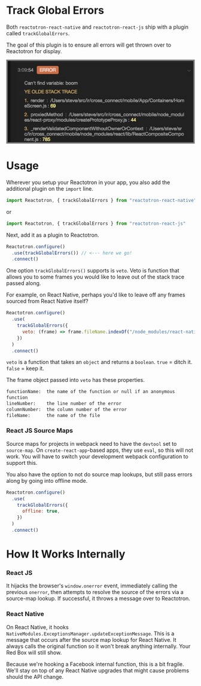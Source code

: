 # Track Global Errors

Both `reactotron-react-native` and `reactotron-react-js` ship with a plugin called `trackGlobalErrors`.

The goal of this plugin is to ensure all errors will get thrown over to Reactotron for display.

![Installing The App](./images/track-global-errors/stack-trace.jpg)

# Usage

Wherever you setup your Reactotron in your app, you also add the additional plugin on the `import` line.

```js
import Reactotron, { trackGlobalErrors } from "reactotron-react-native"
```

or

```js
import Reactotron, { trackGlobalErrors } from "reactotron-react-js"
```

Next, add it as a plugin to Reactotron.

```js
Reactotron.configure()
  .use(trackGlobalErrors()) // <--- here we go!
  .connect()
```

One option `trackGlobalErrors()` supports is `veto`. Veto is function that allows you to some frames you would like to leave out of the stack trace passed along.

For example, on React Native, perhaps you'd like to leave off any frames sourced from React Native itself?

```js
Reactotron.configure()
  .use(
    trackGlobalErrors({
      veto: (frame) => frame.fileName.indexOf("/node_modules/react-native/") >= 0,
    })
  )
  .connect()
```

`veto` is a function that takes an `object` and returns a `boolean`. `true` = ditch it. `false` = keep it.

The frame object passed into `veto` has these properties.

```
functionName:  the name of the function or null if an anonymous function
lineNumber:    the line number of the error
columnNumber:  the column number of the error
fileName:      the name of the file
```

### React JS Source Maps

Source maps for projects in webpack need to have the `devtool` set to `source-map`. On `create-react-app`-based apps, they use `eval`, so this will not work. You will have to switch your development webpack configuration to support this.

You also have the option to not do source map lookups, but still pass errors along by going into offline mode.

```js
Reactotron.configure()
  .use(
    trackGlobalErrors({
      offline: true,
    })
  )
  .connect()
```

# How It Works Internally

### React JS

It hijacks the browser's `window.onerror` event, immediately calling the previous `onerror`, then attempts to resolve the source of the errors via a source-map lookup. If successful, it throws a message over to Reactotron.

### React Native

On React Native, it hooks `NativeModules.ExceptionsManager.updateExceptionMessage`. This is a message that occurs after the source map lookup for React Native. It always calls the original function so it won't break anything internally. Your Red Box will still show.

Because we're hooking a Facebook internal function, this is a bit fragile. We'll stay on top of any React Native upgrades that might cause problems should the API change.
